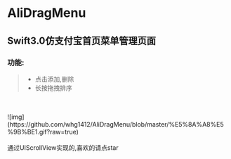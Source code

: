 # AliDragMenu
## Swift3.0仿支付宝首页菜单管理页面
### 功能:
> * 点击添加,删除
> * 长按拖拽排序
<br>
<br>
![img](https://github.com/whg1412/AliDragMenu/blob/master/%E5%8A%A8%E5%9B%BE1.gif?raw=true)
<br>
<br>
通过UIScrollView实现的,喜欢的请点star


